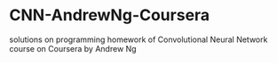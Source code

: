 # CNN-AndrewNg-Coursera
solutions on programming homework of Convolutional Neural Network course on Coursera by Andrew Ng
